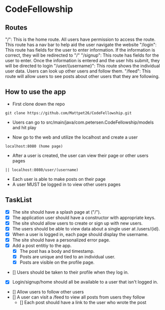 # CodeFellowship

## Routes
"/": This is the home route. All users have permission to access the route. This route has a nav bar to help aid the user navigate the website
"/login": This route has fields for the user to enter information. If the information is correct, they will be redirected to "/"
"/signup": This route has fields for the user to enter. Once the information is entered and the user hits submit, they will be directed to login
"/user/{username}": This route shows the individual user data. Users can look up other users and follow them.
"/feed": This route will allow users to see posts about other users that they are following.

## How to use the app
- First clone down the repo
```
git clone https://github.com/Mattpet26/CodeFellowship.git
```
- Users can go to src/main/java/com.petersen.CodeFellowship/models and hit play

- Now go to the web and utilize the localhost and create a user
```
localhost:8080 (home page)
```
- After a user is created, the user can view their page or other users pages
```
|| localhost:8080/user/(username)
```
- Each user is able to make posts on their page
- A user MUST be logged in to view other users pages

## TaskList
- [x] The site should have a splash page at ("/").
- [x] The application user should have a constructor with appropriate keys.
- [x] The site should allow users to create or sign up with new users.
- [x] The users should be able to view data about a single user at /users/{id}.
- [x] When a user is logged in, each page should display the username.
- [x] The site should have a personalized error page.
- [x] Add a post entitiy to the app.
    - [x] The post has a body and timestamp.
    - [x] Posts are unique and tied to an individual user.
    - [x] Posts are visible on the profile page.
- [] Users should be taken to their profile when they log in.
- [x] Login/signup/home should all be available to a user that isn't logged in.
- [] Allow users to follow other users
- [] A user can visit a /feed to view all posts from users they follow
    - [] Each post should have a link to the user who wrote the post